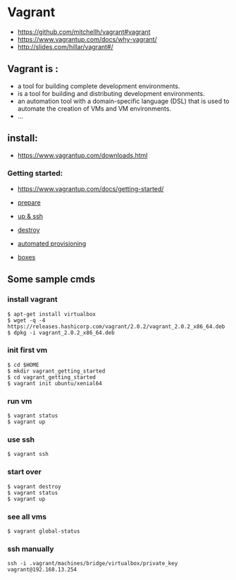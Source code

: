 # Vagrant

* https://github.com/mitchellh/vagrant#vagrant
* https://www.vagrantup.com/docs/why-vagrant/
* http://slides.com/hillar/vagrant#/

## Vagrant is :
* a tool for building complete development environments.
* is a tool for building and distributing development environments.
* an automation tool with a domain-specific language (DSL) that is used to automate the creation of VMs and VM environments.
* ...



## install:

* https://www.vagrantup.com/downloads.html

### Getting started:

* https://www.vagrantup.com/docs/getting-started/

* [prepare](https://www.vagrantup.com/docs/getting-started/project_setup.html)
* [up & ssh](https://www.vagrantup.com/docs/getting-started/up.html)
* [destroy](https://www.vagrantup.com/docs/getting-started/teardown.html)

* [automated provisioning](https://www.vagrantup.com/docs/getting-started/provisioning.html)
* [boxes](https://www.vagrantup.com/docs/getting-started/boxes.html)

## Some sample cmds

### install vagrant

```
$ apt-get install virtualbox
$ wget -q -4 https://releases.hashicorp.com/vagrant/2.0.2/vagrant_2.0.2_x86_64.deb 
$ dpkg -i vagrant_2.0.2_x86_64.deb
```

### init first vm
```
$ cd $HOME
$ mkdir vagrant_getting_started
$ cd vagrant_getting_started
$ vagrant init ubuntu/xenial64
```

### run vm
```
$ vagrant status
$ vagrant up
```

### use ssh
```
$ vagrant ssh
```

### start over
```
$ vagrant destroy
$ vagrant status
$ vagrant up
```

### see all vms
```
$ vagrant global-status
```

### ssh manually
```
ssh -i .vagrant/machines/bridge/virtualbox/private_key vagrant@192.168.13.254
```
